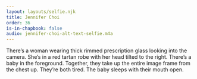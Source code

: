 ```yaml
---
layout: layouts/selfie.njk
title: Jennifer Choi
order: 36
is-in-chapbook: false
audio: jennifer-choi-alt-text-selfie.m4a
---
```

There’s a woman wearing thick rimmed prescription glass looking into the camera. She’s in a red tartan robe with her head tilted to the right. There’s a baby in the foreground. Together, they take up the entire image frame from the chest up. They’re both tired. The baby sleeps with their mouth open.
